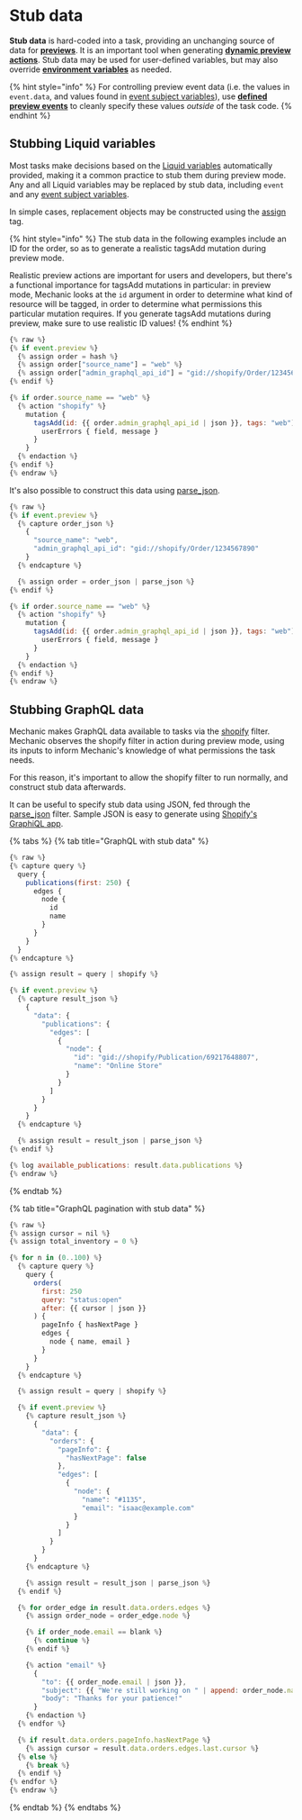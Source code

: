 # Stub data

**Stub data** is hard-coded into a task, providing an unchanging source of data for [**previews**](./). It is an important tool when generating [**dynamic preview actions**](./#dynamic-preview-actions). Stub data may be used for user-defined variables, but may also override [**environment variables**](../code/environment-variables.md) as needed.

{% hint style="info" %}
For controlling preview event data (i.e. the values in `event.data`, and values found in [event subject variables](../code/environment-variables.md#event-subject-variables)), use [**defined preview events**](events.md) to cleanly specify these values _outside_ of the task code.
{% endhint %}

## Stubbing Liquid variables

Most tasks make decisions based on the [Liquid variables](../code/environment-variables.md) automatically provided, making it a common practice to stub them during preview mode. Any and all Liquid variables may be replaced by stub data, including `event` and any [event subject variables](../code/environment-variables.md#event-subject-variables).

In simple cases, replacement objects may be constructed using the [assign](../../../platform/liquid/tags/assign.md) tag.

{% hint style="info" %}
The stub data in the following examples include an ID for the order, so as to generate a realistic tagsAdd mutation during preview mode.

Realistic preview actions are important for users and developers, but there's a functional importance for tagsAdd mutations in particular: in preview mode, Mechanic looks at the `id` argument in order to determine what kind of resource will be tagged, in order to determine what permissions this particular mutation requires. If you generate tagsAdd mutations during preview, make sure to use realistic ID values!
{% endhint %}

```javascript
{% raw %}
{% if event.preview %}
  {% assign order = hash %}
  {% assign order["source_name"] = "web" %}
  {% assign order["admin_graphql_api_id"] = "gid://shopify/Order/1234567890" %}
{% endif %}

{% if order.source_name == "web" %}
  {% action "shopify" %}
    mutation {
      tagsAdd(id: {{ order.admin_graphql_api_id | json }}, tags: "web") {
        userErrors { field, message }
      }
    }
  {% endaction %}
{% endif %}
{% endraw %}
```

It's also possible to construct this data using [parse\_json](../../../platform/liquid/filters.md#json-parse\_json-parse\_jsonl).

```javascript
{% raw %}
{% if event.preview %}
  {% capture order_json %}
    {
      "source_name": "web",
      "admin_graphql_api_id": "gid://shopify/Order/1234567890"
    }
  {% endcapture %}

  {% assign order = order_json | parse_json %}
{% endif %}

{% if order.source_name == "web" %}
  {% action "shopify" %}
    mutation {
      tagsAdd(id: {{ order.admin_graphql_api_id | json }}, tags: "web") {
        userErrors { field, message }
      }
    }
  {% endaction %}
{% endif %}
{% endraw %}
```

## Stubbing GraphQL data

Mechanic makes GraphQL data available to tasks via the [shopify](../../../platform/liquid/filters.md#shopify) filter. Mechanic observes the shopify filter in action during preview mode, using its inputs to inform Mechanic's knowledge of what permissions the task needs.

For this reason, it's important to allow the shopify filter to run normally, and construct stub data afterwards.

It can be useful to specify stub data using JSON, fed through the [parse\_json](../../../platform/liquid/filters.md#json-parse\_json-parse\_jsonl) filter. Sample JSON is easy to generate using [Shopify's GraphiQL app](https://shopify-graphiql-app.shopifycloud.com).

{% tabs %}
{% tab title="GraphQL with stub data" %}
```javascript
{% raw %}
{% capture query %}
  query {
    publications(first: 250) {
      edges {
        node {
          id
          name
        }
      }
    }
  }
{% endcapture %}

{% assign result = query | shopify %}

{% if event.preview %}
  {% capture result_json %}
    {
      "data": {
        "publications": {
          "edges": [
            {
              "node": {
                "id": "gid://shopify/Publication/69217648807",
                "name": "Online Store"
              }
            }
          ]
        }
      }
    }
  {% endcapture %}

  {% assign result = result_json | parse_json %}
{% endif %}

{% log available_publications: result.data.publications %}
{% endraw %}
```
{% endtab %}

{% tab title="GraphQL pagination with stub data" %}
```javascript
{% raw %}
{% assign cursor = nil %}
{% assign total_inventory = 0 %}

{% for n in (0..100) %}
  {% capture query %}
    query {
      orders(
        first: 250
        query: "status:open"
        after: {{ cursor | json }}
      ) {
        pageInfo { hasNextPage }
        edges {
          node { name, email }
        }
      }
    }
  {% endcapture %}

  {% assign result = query | shopify %}

  {% if event.preview %}
    {% capture result_json %}
      {
        "data": {
          "orders": {
            "pageInfo": {
              "hasNextPage": false
            },
            "edges": [
              {
                "node": {
                  "name": "#1135",
                  "email": "isaac@example.com"
                }
              }
            ]
          }
        }
      }
    {% endcapture %}

    {% assign result = result_json | parse_json %}
  {% endif %}

  {% for order_edge in result.data.orders.edges %}
    {% assign order_node = order_edge.node %}

    {% if order_node.email == blank %}
      {% continue %}
    {% endif %}

    {% action "email" %}
      {
        "to": {{ order_node.email | json }},
        "subject": {{ "We're still working on " | append: order_node.name | json }},
        "body": "Thanks for your patience!"
      }
    {% endaction %}
  {% endfor %}

  {% if result.data.orders.pageInfo.hasNextPage %}
    {% assign cursor = result.data.orders.edges.last.cursor %}
  {% else %}
    {% break %}
  {% endif %}
{% endfor %}
{% endraw %}
```
{% endtab %}
{% endtabs %}
